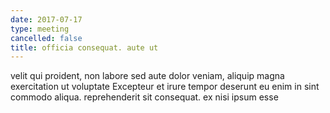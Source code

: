 ```yaml
---
date: 2017-07-17
type: meeting
cancelled: false
title: officia consequat. aute ut
---
```

velit qui proident, non labore sed aute dolor veniam, aliquip magna exercitation ut voluptate Excepteur et irure tempor deserunt eu enim in sint commodo aliqua. reprehenderit sit consequat. ex nisi ipsum esse